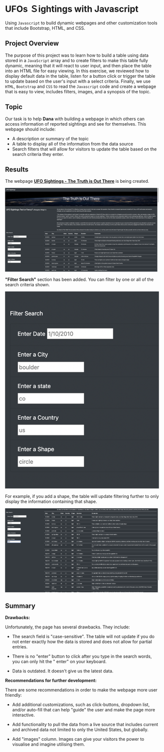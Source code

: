 # UFOs Ｓightings with Javascript
Using `Javascript` to build dynamic webpages and other customization tools that include Bootstrap, HTML, and CSS.

## Project Overview

The purpose of this project was to learn how to build a table using data stored in a `JavaScript` array and to create filters to make this table fully dynamic, meaning that it will react to user input, and then place the table into an HTML file for easy viewing.
In this exercise, we reviewed how to display default data in the table, listen for a button click or trigger the table to update based on the user's input with a select criteria. Finally, we use `HTML`, `Bootstrap` and `CSS` to read the `Javascript` code and create a webpage that is easy to view, includes filters, images, and a synopsis of the topic.

## Topic

Our task is to help **Dana** with building a webpage in which others can access information of reported sightings and see for themselves. This webpage should include:

* A description or summary of the topic 
* A table to display all of the information from the data source
* Search filters that will allow for visitors to update the table based on the search criteria they enter.    

## Results

The webpage **[UFO Sightings - The Truth is Out There](https://github.com/tiffanylin706/UFOs/blob/1000ab722d6f805b8dbbc5c1c6200651f0791d91/index.html)** is being created. 

![webpage](https://github.com/tiffanylin706/UFOs/blob/1000ab722d6f805b8dbbc5c1c6200651f0791d91/static/images/webpage.png)

 **"Filter Search"** section has been added. You can filter by one or all of the search criteria shown. 

![filtersearch](https://github.com/tiffanylin706/UFOs/blob/1000ab722d6f805b8dbbc5c1c6200651f0791d91/static/images/filtersearch.png)

For example, if you add a shape, the table will update filtering further to only display the information containing that shape.

![shape](https://github.com/tiffanylin706/UFOs/blob/1000ab722d6f805b8dbbc5c1c6200651f0791d91/static/images/shape.png)

## Summary

**Drawbacks:**

Unfortunately, the page has several drawbacks. They include:

* The search field is "case-sensitive". The table will not update if you do not enter exactly how the data is stored and does not allow for partial entries. 

* There is no "enter" button to click after you type in the search words, you can only hit the " enter" on your keyboard.

* Data is outdated. It doesn't give us the latest data.

**Recommendations for further development:**

There are some recommendations in order to make the webpage more user friendly:

* Add additional customizations, such as click-buttons, dropdown list, and/or auto-fill that can help "guide" the user and make the page more interactive.

* Add functionality to pull the data from a live source that includes current and archived data not limited to only the United States, but globally.
 
* Add "images" column. Images can give your visitors the power to visualise and imagine utilising them.
 

